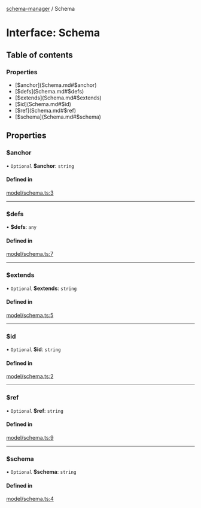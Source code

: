 [schema-manager](../README.md) / Schema

# Interface: Schema

## Table of contents

### Properties

- [$anchor](Schema.md#$anchor)
- [$defs](Schema.md#$defs)
- [$extends](Schema.md#$extends)
- [$id](Schema.md#$id)
- [$ref](Schema.md#$ref)
- [$schema](Schema.md#$schema)

## Properties

### $anchor

• `Optional` **$anchor**: `string`

#### Defined in

[model/schema.ts:3](https://github.com/data7expressions/schema-manager/blob/320efed/src/lib/model/schema.ts#L3)

___

### $defs

• **$defs**: `any`

#### Defined in

[model/schema.ts:7](https://github.com/data7expressions/schema-manager/blob/320efed/src/lib/model/schema.ts#L7)

___

### $extends

• `Optional` **$extends**: `string`

#### Defined in

[model/schema.ts:5](https://github.com/data7expressions/schema-manager/blob/320efed/src/lib/model/schema.ts#L5)

___

### $id

• `Optional` **$id**: `string`

#### Defined in

[model/schema.ts:2](https://github.com/data7expressions/schema-manager/blob/320efed/src/lib/model/schema.ts#L2)

___

### $ref

• `Optional` **$ref**: `string`

#### Defined in

[model/schema.ts:9](https://github.com/data7expressions/schema-manager/blob/320efed/src/lib/model/schema.ts#L9)

___

### $schema

• `Optional` **$schema**: `string`

#### Defined in

[model/schema.ts:4](https://github.com/data7expressions/schema-manager/blob/320efed/src/lib/model/schema.ts#L4)
